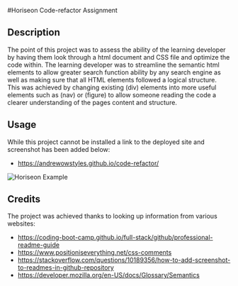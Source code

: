 #Horiseon Code-refactor Assignment

## Description

The point of this project was to assess the ability of the learning developer by having them look through a html document
and CSS file and optimize the code within. The learning developer was to streamline the semantic html elements to allow greater
search function ability by any search engine as well as making sure that all HTML elements followed a logical structure. This was achieved by changing existing (div) elements into more useful elements such as (nav) or (figure) to allow someone reading the code a clearer understanding of the pages content and structure. 

## Usage

While this project cannot be installed a link to the deployed site and screenshot has been added below:

- https://andrewowstyles.github.io/code-refactor/

![Horiseon Example](../code-refactor/assets/images/Horiseon-example.jpg?raw=true "Horiseon example")

## Credits
The project was achieved thanks to looking up information from various websites:
- https://coding-boot-camp.github.io/full-stack/github/professional-readme-guide
- https://www.positioniseverything.net/css-comments
- https://stackoverflow.com/questions/10189356/how-to-add-screenshot-to-readmes-in-github-repository
- https://developer.mozilla.org/en-US/docs/Glossary/Semantics